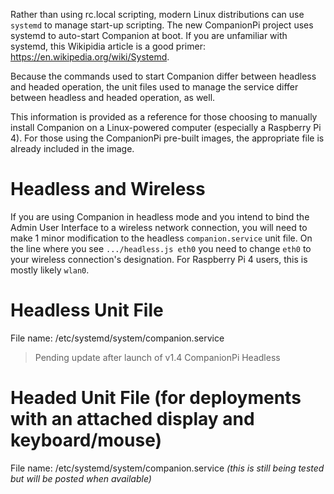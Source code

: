 Rather than using rc.local scripting, modern Linux distributions can use `systemd` to manage start-up scripting. The new CompanionPi project uses systemd to auto-start Companion at boot. If you are unfamiliar with systemd, this Wikipidia article is a good primer: https://en.wikipedia.org/wiki/Systemd.

Because the commands used to start Companion differ between headless and headed operation, the unit files used to manage the service differ between headless and headed operation, as well.

This information is provided as a reference for those choosing to manually install Companion on a Linux-powered computer (especially a Raspberry Pi 4). For those using the CompanionPi pre-built images, the appropriate file is already included in the image.

# Headless and Wireless
If you are using Companion in headless mode and you intend to bind the Admin User Interface to a wireless network connection, you will need to make 1 minor modification to the headless `companion.service` unit file. On the line where you see `.../headless.js eth0` you need to change `eth0` to your wireless connection's designation. For Raspberry Pi 4 users, this is mostly likely `wlan0`.

# Headless Unit File
File name: /etc/systemd/system/companion.service
> Pending update after launch of v1.4 CompanionPi Headless

# Headed Unit File (for deployments with an attached display and keyboard/mouse)
File name: /etc/systemd/system/companion.service
_(this is still being tested but will be posted when available)_